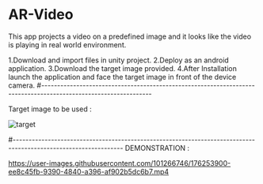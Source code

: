 # AR-Video
This app projects a video on a predefined image and it looks like the video is playing in real world environment.

1.Download and import files in unity project.
2.Deploy as an android application.
3.Download the target image provided.
4.After Installation launch the application and face the target image in front of the device camera.
#----------------------------------------------------------------------------------------------------------------

Target image to be used :

![target](https://user-images.githubusercontent.com/101266746/176253702-23f07226-9e25-498c-a681-9c50ea709758.jpeg)

#----------------------------------------------------------------------------------------------------------------
DEMONSTRATION :

https://user-images.githubusercontent.com/101266746/176253900-ee8c45fb-9390-4840-a396-af902b5dc6b7.mp4

